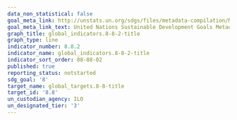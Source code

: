 ```yaml
---
data_non_statistical: false
goal_meta_link: http://unstats.un.org/sdgs/files/metadata-compilation/Metadata-Goal-8.pdf
goal_meta_link_text: United Nations Sustainable Development Goals Metadata (pdf 525kB)
graph_title: global_indicators.8-8-2-title
graph_type: line
indicator_number: 8.8.2
indicator_name: global_indicators.8-8-2-title
indicator_sort_order: 08-08-02
published: true
reporting_status: notstarted
sdg_goal: '8'
target_name: global_targets.8-8-title
target_id: '8.8'
un_custodian_agency: ILO
un_designated_tier: '3'
---
```

